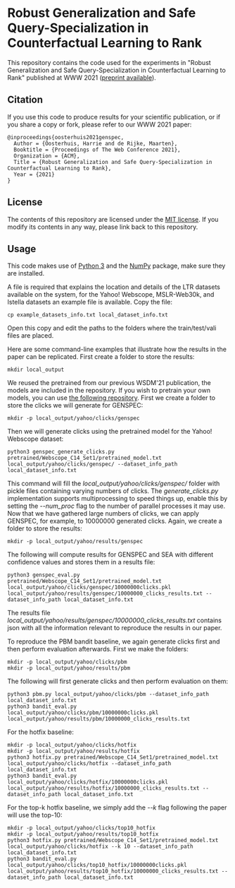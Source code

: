 # Robust Generalization and Safe Query-Specialization in Counterfactual Learning to Rank
This repository contains the code used for the experiments in "Robust Generalization and Safe Query-Specialization in Counterfactual Learning to Rank" published at WWW 2021 ([preprint available](https://arxiv.org/abs/2102.05990)).

Citation
--------

If you use this code to produce results for your scientific publication, or if you share a copy or fork, please refer to our WWW 2021 paper:

```
@inproceedings{oosterhuis2021genspec,
  Author = {Oosterhuis, Harrie and de Rijke, Maarten},
  Booktitle = {Proceedings of The Web Conference 2021},
  Organization = {ACM},
  Title = {Robust Generalization and Safe Query-Specialization in Counterfactual Learning to Rank},
  Year = {2021}
}
```

License
-------

The contents of this repository are licensed under the [MIT license](LICENSE). If you modify its contents in any way, please link back to this repository.

Usage
-------

This code makes use of [Python 3](https://www.python.org/) and the [NumPy](https://numpy.org/) package, make sure they are installed.

A file is required that explains the location and details of the LTR datasets available on the system, for the Yahoo! Webscope, MSLR-Web30k, and Istella datasets an example file is available. Copy the file:
```
cp example_datasets_info.txt local_dataset_info.txt
```
Open this copy and edit the paths to the folders where the train/test/vali files are placed.

Here are some command-line examples that illustrate how the results in the paper can be replicated.
First create a folder to store the results:
```
mkdir local_output
```
We reused the pretrained from our previous WSDM'21 publication, the models are included in the repository.
If you wish to pretrain your own models, you can use [the following repository](https://github.com/HarrieO/2021wsdm-unifying-LTR).
First we create a folder to store the clicks we will generate for GENSPEC:
```
mkdir -p local_output/yahoo/clicks/genspec
```
Then we will generate clicks using the pretrained model for the Yahoo! Webscope dataset:
```
python3 genspec_generate_clicks.py pretrained/Webscope_C14_Set1/pretrained_model.txt local_output/yahoo/clicks/genspec/ --dataset_info_path local_dataset_info.txt
```
This command will fill the *local_output/yahoo/clicks/genspec/* folder with pickle files containing varying numbers of clicks.
The *generate_clicks.py* implementation supports multiprocessing to speed things up, enable this by setting the *--num_proc* flag to the number of parallel processes it may use.
Now that we have gathered large numbers of clicks, we can apply GENSPEC, for example, to 10000000 generated clicks.
Again, we create a folder to store the results:
```
mkdir -p local_output/yahoo/results/genspec
```
The following will compute results for GENSPEC and SEA with different confidence values and stores them in a results file:
```
python3 genspec_eval.py pretrained/Webscope_C14_Set1/pretrained_model.txt local_output/yahoo/clicks/genspec/10000000clicks.pkl local_output/yahoo/results/genspec/10000000_clicks_results.txt --dataset_info_path local_dataset_info.txt 
```
The results file *local_output/yahoo/results/genspec/10000000_clicks_results.txt* contains json with all the information relevant to reproduce the results in our paper.

To reproduce the PBM bandit baseline, we again generate clicks first and then perform evaluation afterwards.
First we make the folders:
```
mkdir -p local_output/yahoo/clicks/pbm
mkdir -p local_output/yahoo/results/pbm
```
The following will first generate clicks and then perform evaluation on them:
```
python3 pbm.py local_output/yahoo/clicks/pbm --dataset_info_path local_dataset_info.txt
python3 bandit_eval.py local_output/yahoo/clicks/pbm/10000000clicks.pkl local_output/yahoo/results/pbm/10000000_clicks_results.txt
```
For the hotfix baseline:
```
mkdir -p local_output/yahoo/clicks/hotfix
mkdir -p local_output/yahoo/results/hotfix
python3 hotfix.py pretrained/Webscope_C14_Set1/pretrained_model.txt local_output/yahoo/clicks/hotfix --dataset_info_path local_dataset_info.txt
python3 bandit_eval.py local_output/yahoo/clicks/hotfix/10000000clicks.pkl local_output/yahoo/results/hotfix/10000000_clicks_results.txt --dataset_info_path local_dataset_info.txt
```
For the top-k hotfix baseline, we simply add the *--k* flag following the paper will use the top-10:
```
mkdir -p local_output/yahoo/clicks/top10_hotfix
mkdir -p local_output/yahoo/results/top10_hotfix
python3 hotfix.py pretrained/Webscope_C14_Set1/pretrained_model.txt local_output/yahoo/clicks/hotfix --k 10 --dataset_info_path local_dataset_info.txt
python3 bandit_eval.py local_output/yahoo/clicks/top10_hotfix/10000000clicks.pkl local_output/yahoo/results/top10_hotfix/10000000_clicks_results.txt --dataset_info_path local_dataset_info.txt
```


